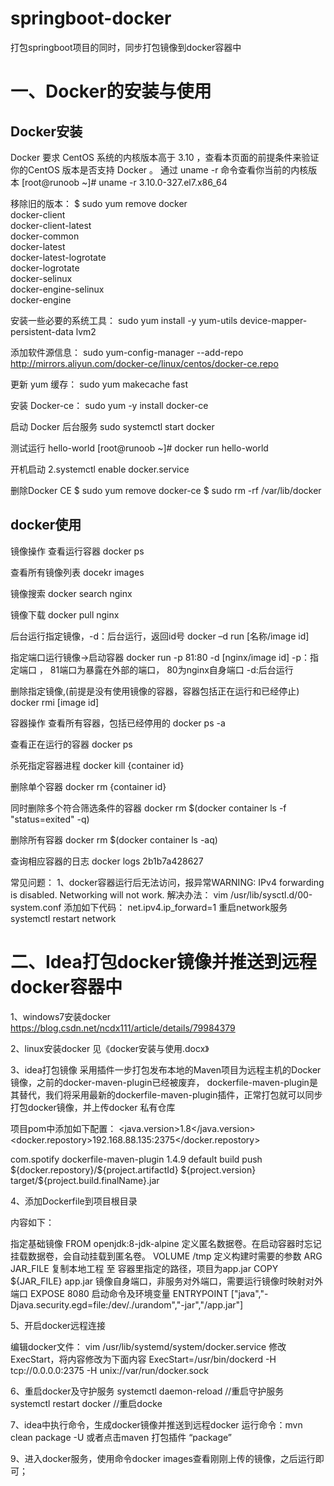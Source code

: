 # springboot-docker

打包springboot项目的同时，同步打包镜像到docker容器中

# 一、Docker的安装与使用
## Docker安装

Docker 要求 CentOS 系统的内核版本高于 3.10 ，查看本页面的前提条件来验证你的CentOS 版本是否支持 Docker 。
通过 uname -r 命令查看你当前的内核版本
[root@runoob ~]# uname -r 3.10.0-327.el7.x86_64

移除旧的版本：
$ sudo yum remove docker \
                  docker-client \
                  docker-client-latest \
                  docker-common \
                  docker-latest \
                  docker-latest-logrotate \
                  docker-logrotate \
                  docker-selinux \
                  docker-engine-selinux \
                  docker-engine


安装一些必要的系统工具：
sudo yum install -y yum-utils device-mapper-persistent-data lvm2

添加软件源信息：
sudo yum-config-manager --add-repo http://mirrors.aliyun.com/docker-ce/linux/centos/docker-ce.repo

更新 yum 缓存：
sudo yum makecache fast

安装 Docker-ce：
sudo yum -y install docker-ce

启动 Docker 后台服务
sudo systemctl start docker

测试运行 hello-world
[root@runoob ~]# docker run hello-world


开机启动
2.systemctl enable docker.service

删除Docker CE
$ sudo yum remove docker-ce
$ sudo rm -rf /var/lib/docker

## docker使用
镜像操作
查看运行容器
docker ps

查看所有镜像列表
docekr images

镜像搜索
docker search nginx

镜像下载
docker pull nginx

后台运行指定镜像，-d：后台运行，返回id号
docker –d run [名称/image id]

指定端口运行镜像->启动容器
docker run -p 81:80 -d [nginx/image id]
-p：指定端口 ， 81端口为暴露在外部的端口， 80为nginx自身端口
-d:后台运行

删除指定镜像,(前提是没有使用镜像的容器，容器包括正在运行和已经停止)
docker rmi [image id]

容器操作
查看所有容器，包括已经停用的
docker ps -a

查看正在运行的容器
docker ps

杀死指定容器进程
docker kill  {container id}

删除单个容器
docker rm {container id}

同时删除多个符合筛选条件的容器
docker rm $(docker container ls -f "status=exited" -q)

删除所有容器
docker rm $(docker container ls -aq)

查询相应容器的日志
docker logs 2b1b7a428627



常见问题：
1、docker容器运行后无法访问，报异常WARNING: IPv4 forwarding is disabled. Networking will not work.
解决办法：
vim  /usr/lib/sysctl.d/00-system.conf
添加如下代码：
net.ipv4.ip_forward=1
重启network服务
systemctl restart network



# 二、Idea打包docker镜像并推送到远程docker容器中


1、windows7安装docker
https://blog.csdn.net/ncdx111/article/details/79984379

2、linux安装docker
见《docker安装与使用.docx》


3、idea打包镜像
采用插件一步打包发布本地的Maven项目为远程主机的Docker镜像，之前的docker-maven-plugin已经被废弃， dockerfile-maven-plugin是其替代，我们将采用最新的dockerfile-maven-plugin插件，正常打包就可以同步打包docker镜像，并上传docker 私有仓库


项目pom中添加如下配置：
<properties>
    <java.version>1.8</java.version>
    <!--docker私服地址-->
    <docker.repostory>192.168.88.135:2375</docker.repostory>
</properties>

<!--docker插件-->
<plugin>
    <groupId>com.spotify</groupId>
    <artifactId>dockerfile-maven-plugin</artifactId>
    <version>1.4.9</version>
    <executions>
        <execution>
            <id>default</id>
            <!--如果package时不想用docker打包,就注释掉这个goal-->
            <goals>
                <goal>build</goal>
                <goal>push</goal>
            </goals>
        </execution>
    </executions>
    <configuration>
        <repository>${docker.repostory}/${project.artifactId}</repository>
        <!--镜像版本-->
        <tag>${project.version}</tag>
        <buildArgs>
            <!--提供参数向Dockerfile传递-->
            <JAR_FILE>target/${project.build.finalName}.jar</JAR_FILE>
        </buildArgs>
    </configuration>
</plugin>


4、添加Dockerfile到项目根目录

内容如下：

指定基础镜像
FROM openjdk:8-jdk-alpine
定义匿名数据卷。在启动容器时忘记挂载数据卷，会自动挂载到匿名卷。
VOLUME /tmp
定义构建时需要的参数
ARG JAR_FILE
复制本地工程 至 容器里指定的路径，项目为app.jar
COPY ${JAR_FILE} app.jar
镜像自身端口，非服务对外端口，需要运行镜像时映射对外端口
EXPOSE 8080
启动命令及环境变量
ENTRYPOINT ["java","-Djava.security.egd=file:/dev/./urandom","-jar","/app.jar"]




5、开启docker远程连接

编辑docker文件：
vim /usr/lib/systemd/system/docker.service
修改ExecStart，将内容修改为下面内容
ExecStart=/usr/bin/dockerd -H tcp://0.0.0.0:2375 -H unix://var/run/docker.sock


6、重启docker及守护服务
systemctl daemon-reload  //重启守护服务
systemctl restart docker //重启docke




7、idea中执行命令，生成docker镜像并推送到远程docker
运行命令：mvn clean package -U
或者点击maven 打包插件 “package”


9、进入docker服务，使用命令docker images查看刚刚上传的镜像，之后运行即可；
